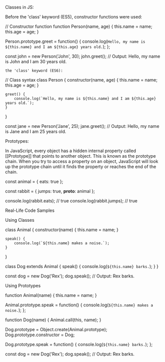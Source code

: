 Classes in JS:

   Before the 'class' keyword (ES5), constructor functions were used:

// Constructor function
function Person(name, age) {
    this.name = name;
    this.age = age;
}

Person.prototype.greet = function() {
    console.log(`Hello, my name is ${this.name} and I am ${this.age} years old.`);
};

const john = new Person('John', 30);
john.greet(); // Output: Hello, my name is John and I am 30 years old.


    the 'class' keyword (ES6):
// Class syntax
class Person {
    constructor(name, age) {
        this.name = name;
        this.age = age;
    }

    greet() {
        console.log(`Hello, my name is ${this.name} and I am ${this.age} years old.`);
    }
}

const jane = new Person('Jane', 25);
jane.greet(); // Output: Hello, my name is Jane and I am 25 years old.



Prototypes:

In JavaScript, every object has a hidden internal property called [[Prototype]] that points to another object.
This is known as the prototype chain.
When you try to access a property on an object, JavaScript will look up the prototype chain until it finds the property or reaches the end of the chain.


const animal = {
    eats: true
};

const rabbit = {
    jumps: true,
    __proto__: animal
};

console.log(rabbit.eats); // true
console.log(rabbit.jumps); // true





Real-Life Code Samples

Using Classes

class Animal {
    constructor(name) {
        this.name = name;
    }

    speak() {
        console.log(`${this.name} makes a noise.`);
    }
}

class Dog extends Animal {
    speak() {
        console.log(`${this.name} barks.`);
    }
}

const dog = new Dog('Rex');
dog.speak(); // Output: Rex barks.




Using Prototypes

function Animal(name) {
    this.name = name;
}

Animal.prototype.speak = function() {
    console.log(`${this.name} makes a noise.`);
};

function Dog(name) {
    Animal.call(this, name);
}

Dog.prototype = Object.create(Animal.prototype);
Dog.prototype.constructor = Dog;

Dog.prototype.speak = function() {
    console.log(`${this.name} barks.`);
};

const dog = new Dog('Rex');
dog.speak(); // Output: Rex barks.